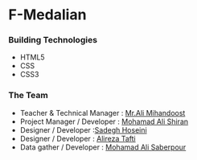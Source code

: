 F-Medalian
=================
### Building Technologies

- HTML5
- CSS
- CSS3

### The Team 
- Teacher & Technical Manager : [Mr.Ali Mihandoost](https://github.com/AliMD) 
- Project Manager / Developer : [Mohamad Ali Shiran](https://github.com/matafa)
- Designer / Developer :[Sadegh Hoseini](https://github.com/sadeghhv)
- Designer / Developer : [Alireza Tafti](https://github.com/alirezatafti)
- Data gather / Developer : [Mohamad Ali Saberpour](https://github.com/Saberpour)